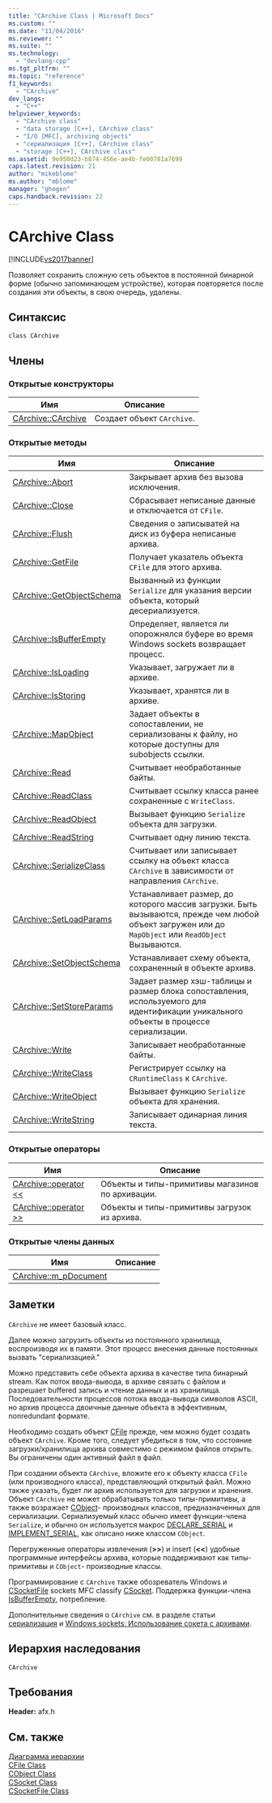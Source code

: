 ```yaml
---
title: "CArchive Class | Microsoft Docs"
ms.custom: ""
ms.date: "11/04/2016"
ms.reviewer: ""
ms.suite: ""
ms.technology: 
  - "devlang-cpp"
ms.tgt_pltfrm: ""
ms.topic: "reference"
f1_keywords: 
  - "CArchive"
dev_langs: 
  - "C++"
helpviewer_keywords: 
  - "CArchive class"
  - "data storage [C++], CArchive class"
  - "I/O [MFC], archiving objects"
  - "сериализация [C++], CArchive class"
  - "storage [C++], CArchive class"
ms.assetid: 9e950d23-b874-456e-ae4b-fe00781a7699
caps.latest.revision: 21
author: "mikeblome"
ms.author: "mblome"
manager: "ghogen"
caps.handback.revision: 22
---
```

# CArchive Class
[!INCLUDE[vs2017banner](../../assembler/inline/includes/vs2017banner.md)]

Позволяет сохранить сложную сеть объектов в постоянной бинарной форме \(обычно запоминающем устройстве\), которая повторяется после создания эти объекты, в свою очередь, удалены.  
  
## Синтаксис  
  
```  
class CArchive  
```  
  
## Члены  
  
### Открытые конструкторы  
  
|Имя|Описание|  
|---------|--------------|  
|[CArchive::CArchive](../Topic/CArchive::CArchive.md)|Создает объект `CArchive`.|  
  
### Открытые методы  
  
|Имя|Описание|  
|---------|--------------|  
|[CArchive::Abort](../Topic/CArchive::Abort.md)|Закрывает архив без вызова исключения.|  
|[CArchive::Close](../Topic/CArchive::Close.md)|Сбрасывает неписаные данные и отключается от `CFile`.|  
|[CArchive::Flush](../Topic/CArchive::Flush.md)|Сведения о записыватей на диск из буфера неписаные архива.|  
|[CArchive::GetFile](../Topic/CArchive::GetFile.md)|Получает указатель объекта `CFile` для этого архива.|  
|[CArchive::GetObjectSchema](../Topic/CArchive::GetObjectSchema.md)|Вызванный из функции `Serialize` для указания версии объекта, который десериализуется.|  
|[CArchive::IsBufferEmpty](../Topic/CArchive::IsBufferEmpty.md)|Определяет, является ли опорожнялся буфере во время Windows sockets возвращает процесс.|  
|[CArchive::IsLoading](../Topic/CArchive::IsLoading.md)|Указывает, загружает ли в архиве.|  
|[CArchive::IsStoring](../Topic/CArchive::IsStoring.md)|Указывает, хранятся ли в архиве.|  
|[CArchive::MapObject](../Topic/CArchive::MapObject.md)|Задает объекты в сопоставлении, не сериализованы к файлу, но которые доступны для subobjects ссылки.|  
|[CArchive::Read](../Topic/CArchive::Read.md)|Считывает необработанные байты.|  
|[CArchive::ReadClass](../Topic/CArchive::ReadClass.md)|Считывает ссылку класса ранее сохраненные с `WriteClass`.|  
|[CArchive::ReadObject](../Topic/CArchive::ReadObject.md)|Вызывает функцию `Serialize` объекта для загрузки.|  
|[CArchive::ReadString](../Topic/CArchive::ReadString.md)|Считывает одну линию текста.|  
|[CArchive::SerializeClass](../Topic/CArchive::SerializeClass.md)|Считывает или записывает ссылку на объект класса `CArchive` в зависимости от направления `CArchive`.|  
|[CArchive::SetLoadParams](../Topic/CArchive::SetLoadParams.md)|Устанавливает размер, до которого массив загрузки.  Быть вызываются, прежде чем любой объект загружен или до `MapObject` или `ReadObject` Вызываются.|  
|[CArchive::SetObjectSchema](../Topic/CArchive::SetObjectSchema.md)|Устанавливает схему объекта, сохраненный в объекте архива.|  
|[CArchive::SetStoreParams](../Topic/CArchive::SetStoreParams.md)|Задает размер хэш\-таблицы и размер блока сопоставления, используемого для идентификации уникального объекты в процессе сериализации.|  
|[CArchive::Write](../Topic/CArchive::Write.md)|Записывает необработанные байты.|  
|[CArchive::WriteClass](../Topic/CArchive::WriteClass.md)|Регистрирует ссылку на `CRuntimeClass` к `CArchive`.|  
|[CArchive::WriteObject](../Topic/CArchive::WriteObject.md)|Вызывает функцию `Serialize` объекта для хранения.|  
|[CArchive::WriteString](../Topic/CArchive::WriteString.md)|Записывает одинарная линия текста.|  
  
### Открытые операторы  
  
|Имя|Описание|  
|---------|--------------|  
|[CArchive::operator \<\<](../Topic/CArchive::operator%20%3C%3C.md)|Объекты и типы\-примитивы магазинов по архивации.|  
|[CArchive::operator \>\>](../Topic/CArchive::operator%20%3E%3E.md)|Объекты и типы\-примитивы загрузок из архива.|  
  
### Открытые члены данных  
  
|Имя|Описание|  
|---------|--------------|  
|[CArchive::m\_pDocument](../Topic/CArchive::m_pDocument.md)||  
  
## Заметки  
 `CArchive` не имеет базовый класс.  
  
 Далее можно загрузить объекты из постоянного хранилища, воспроизводя их в памяти.  Этот процесс внесения данные постоянных вызвать "сериализацией."  
  
 Можно представить себе объекта архива в качестве типа бинарный stream.  Как поток ввода\-вывода, в архиве связать с файлом и разрешает buffered запись и чтение данных и из хранилища.  Последовательности процессов потока ввода\-вывода символов ASCII, но архив процесса двоичные данные объекта в эффективным, nonredundant формате.  
  
 Необходимо создать объект [CFile](../../mfc/reference/cfile-class.md) прежде, чем можно будет создать объект `CArchive`.  Кроме того, следует убедиться в том, что состояние загрузки\/хранилища архива совместимо с режимом файлов открыть.  Вы ограничены один активный файл в файл.  
  
 При создании объекта `CArchive`, вложите его к объекту класса `CFile` \(или производного класса\), представляющий открытый файл.  Можно также указать, будет ли архив используется для загрузки и хранения.  Объект `CArchive` не может обрабатывать только типы\-примитивы, а также возражает [CObject](../Topic/CObject%20Class.md)\- производных классов, предназначенных для сериализации.  Сериализуемый класс обычно имеет функции\-члена `Serialize`, и обычно он используется макрос [DECLARE\_SERIAL](../Topic/DECLARE_SERIAL.md) и [IMPLEMENT\_SERIAL](../Topic/IMPLEMENT_SERIAL.md), как описано ниже классом `CObject`.  
  
 Перегруженные операторы извлечения \(**\>\>**\) и insert \(**\<\<**\) удобные программные интерфейсы архива, которые поддерживают как типы\-примитивы и `CObject`\- производные классы.  
  
 Программирование с `CArchive` также обозреватель Windows и [CSocketFile](../Topic/CSocketFile%20Class.md) sockets MFC classify [CSocket](../../mfc/reference/csocket-class.md).  Поддержка функции\-члена [IsBufferEmpty](../Topic/CArchive::IsBufferEmpty.md), потребление.  
  
 Дополнительные сведения о `CArchive` см. в разделе статьи [сериализация](../Topic/Serialization%20in%20MFC.md) и [Windows sockets: Использование сокета с архивами](../../mfc/windows-sockets-using-sockets-with-archives.md).  
  
## Иерархия наследования  
 `CArchive`  
  
## Требования  
 **Header:**  afx.h  
  
## См. также  
 [Диаграмма иерархии](../../mfc/hierarchy-chart.md)   
 [CFile Class](../../mfc/reference/cfile-class.md)   
 [CObject Class](../Topic/CObject%20Class.md)   
 [CSocket Class](../../mfc/reference/csocket-class.md)   
 [CSocketFile Class](../Topic/CSocketFile%20Class.md)